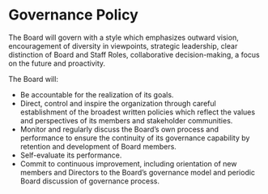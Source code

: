 # Governance Policy

The Board will govern with a style which emphasizes outward vision, encouragement of diversity in viewpoints, strategic leadership, clear distinction of Board and Staff Roles, collaborative decision-making, a focus on the future and proactivity.

The Board will:

* Be accountable for the realization of its goals.
* Direct, control and inspire the organization through careful establishment of the broadest written policies which reflect the values and perspectives of its members and stakeholder communities.
* Monitor and regularly discuss the Board’s own process and performance to ensure the continuity of its governance capability by retention and development of Board members.
* Self-evaluate its performance.
* Commit to continuous improvement, including orientation of new members and Directors to the Board’s governance model and periodic Board discussion of governance process.

